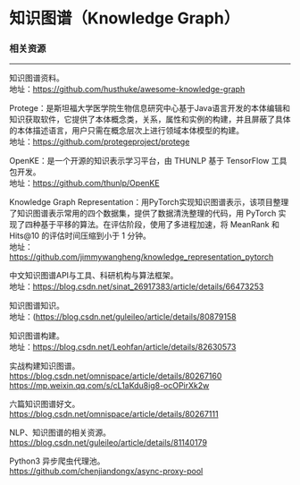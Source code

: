 # 知识图谱（Knowledge Graph）
### 相关资源
---
知识图谱资料。</br>
地址：https://github.com/husthuke/awesome-knowledge-graph

Protege：是斯坦福大学医学院生物信息研究中心基于Java语言开发的本体编辑和知识获取软件，它提供了本体概念类，关系，属性和实例的构建，并且屏蔽了具体的本体描述语言，用户只需在概念层次上进行领域本体模型的构建。</br> 
地址：https://github.com/protegeproject/protege

OpenKE：是一个开源的知识表示学习平台，由 THUNLP 基于 TensorFlow 工具包开发。</br>
地址：https://github.com/thunlp/OpenKE

Knowledge Graph Representation：用PyTorch实现知识图谱表示，该项目整理了知识图谱表示常用的四个数据集，提供了数据清洗整理的代码，用 PyTorch 实现了四种基于平移的算法。在评估阶段，使用了多进程加速，将 MeanRank 和 Hits@10 的评估时间压缩到小于 1 分钟。</br>
地址：https://github.com/jimmywangheng/knowledge_representation_pytorch

中文知识图谱API与工具、科研机构与算法框架。</br>
地址：https://blog.csdn.net/sinat_26917383/article/details/66473253

知识图谱知识。</br>
地址：(https://blog.csdn.net/guleileo/article/details/80879158

知识图谱构建。</br>
地址：https://blog.csdn.net/Leohfan/article/details/82630573

实战构建知识图谱。</br>
https://blog.csdn.net/omnispace/article/details/80267160</br>
https://mp.weixin.qq.com/s/cL1aKdu8ig8-ocOPirXk2w

六篇知识图谱好文。</br>
https://blog.csdn.net/omnispace/article/details/80267111

NLP、知识图谱的相关资源。</br>
https://blog.csdn.net/guleileo/article/details/81140179

Python3 异步爬虫代理池。</br>
https://github.com/chenjiandongx/async-proxy-pool
